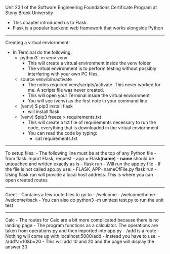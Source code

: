 Unit 23.1 of the Software Engineering Foundations Certificate Program at Stony Brook University
- This chapter introduced us to Flask.
- Flask is a popular backend web framework that works alongside Python

____________________________________________________
Creating a virtual enviornment:
- In Terminal do the following:
    - python3 -m venv venv
        - This will create a virtual environment inside the venv folder
        - The virtual environment is to perform testing without possibly interfering with your own PC files.
    - source venv/bin/activate
        - The notes required venv/scripts/activate. This never worked for me. A scripts file was never created.
        - This will open your Terminal inside the virtual enviornment
        - You will see (venv) as the first note in your command line
    - (venv) $ pip3 install flask
        - will install flask
    - (venv) $pip3 freeze > requirements.txt
        - This will create a txt file of requirements necessary to run the code, everything that is downloaded in the virtual enviornment
        - You can read the code by typing:
            - cat requirements.txt

_______________________________________________
To setup files:
    - The following line must be at the top of any Python file
        - from flask import Flask, request
        - app = Flask(__name__)
            - __name__ should be untouched and written exactly as is
    - flask run
        - Will run the app.py file
        - If the file is not called app.py use:
            - FLASK_APP=nameOfFile.py flask run
        - Using flask run will provide a local host address. This is where you can open created routes

_______________________________________________
Greet
    - Contains a few route files to go to
        - /welcome
        - /welcome/home
        - /welcome/back
    - You can also do python3 -m unittest test.py to run the unit test

_______________________________________________
Calc
    - The routes for Calc are a bit more complicated because there is no landing page
    - The program functions as a calculator. The operations are taken from operations.py and then imported into app.py
    - /add is a route
        - Nothing will come up with localhost:5000/add
        - Instead you have to use:
            - /add?a=10&b=20
                - This will add 10 and 20 and the page will display the answer 30